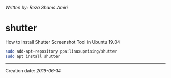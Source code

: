 _Written by: Reza Shams Amiri_
# shutter

How to Install Shutter Screenshot Tool in Ubuntu 19.04

``` sh
sudo add-apt-repository ppa:linuxuprising/shutter
sudo apt install shutter
```

* * *
Creation date: _2019-06-14_
